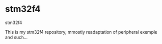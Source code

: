 stm32f4
=======

stm32f4

This is my stm32f4 repository, mmostly readaptation of peripheral exemple and such...